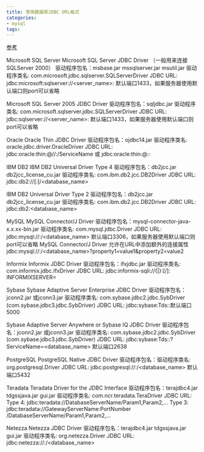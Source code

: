 ```yaml
---
title: 常用数据库JDBC URL格式
categories: 
- mysql
tags:
---
```


[参考](https://blog.csdn.net/ring0hx/article/details/6152528)

Microsoft SQL Server
Microsoft SQL Server JDBC Driver （一般用来连接 SQLServer 2000）
驱动程序包名：msbase.jar mssqlserver.jar msutil.jar
驱动程序类名: com.microsoft.jdbc.sqlserver.SQLServerDriver
JDBC URL: jdbc:microsoft:sqlserver://<server_name>:<port>
默认端口1433，如果服务器使用默认端口则port可以省略

Microsoft SQL Server 2005 JDBC Driver
驱动程序包名：sqljdbc.jar
驱动程序类名: com.microsoft.sqlserver.jdbc.SQLServerDriver
JDBC URL: jdbc:sqlserver://<server_name>:<port>
默认端口1433，如果服务器使用默认端口则port可以省略

Oracle
Oracle Thin JDBC Driver
驱动程序包名：ojdbc14.jar
驱动程序类名: oracle.jdbc.driver.OracleDriver
JDBC URL: 
jdbc:oracle:thin:@//<host>:<port>/ServiceName
或
jdbc:oracle:thin:@<host>:<port>:<SID>

IBM DB2
IBM DB2 Universal Driver Type 4
驱动程序包名：db2jcc.jar db2jcc_license_cu.jar
驱动程序类名: com.ibm.db2.jcc.DB2Driver
JDBC URL: jdbc:db2://<host>[:<port>]/<database_name>

IBM DB2 Universal Driver Type 2
驱动程序包名：db2jcc.jar db2jcc_license_cu.jar
驱动程序类名: com.ibm.db2.jcc.DB2Driver
JDBC URL: jdbc:db2:<database_name>

MySQL
MySQL Connector/J Driver
驱动程序包名：mysql-connector-java-x.x.xx-bin.jar
驱动程序类名: com.mysql.jdbc.Driver
JDBC URL: jdbc:mysql://<host>:<port>/<database_name>
默认端口3306，如果服务器使用默认端口则port可以省略
MySQL Connector/J Driver 允许在URL中添加额外的连接属性jdbc:mysql://<host>:<port>/<database_name>?property1=value1&property2=value2

Informix
Informix JDBC Driver
驱动程序包名：ifxjdbc.jar
驱动程序类名: com.informix.jdbc.IfxDriver
JDBC URL: jdbc:informix-sqli://{<ip-address>|<host-name>}:<port-number>[/<dbname>]: INFORMIXSERVER=<server-name>

Sybase
Sybase Adaptive Server Enterprise JDBC Driver
驱动程序包名：jconn2.jar 或jconn3.jar
驱动程序类名: com.sybase.jdbc2.jdbc.SybDriver (com.sybase.jdbc3.jdbc.SybDriver)
JDBC URL: jdbc:sybase:Tds:<host>:<port>默认端口5000

Sybase Adaptive Server Anywhere or Sybase IQ JDBC Driver
驱动程序包名：jconn2.jar 或jconn3.jar
驱动程序类名: com.sybase.jdbc2.jdbc.SybDriver (com.sybase.jdbc3.jdbc.SybDriver)
JDBC URL: jdbc:sybase:Tds:<host>:<port>?ServiceName=<database_name>
默认端口2638

PostgreSQL
PostgreSQL Native JDBC Driver
驱动程序包名：驱动程序类名: org.postgresql.Driver
JDBC URL: jdbc:postgresql://<host>:<port>/<database_name>
默认端口5432

Teradata
Teradata Driver for the JDBC Interface
驱动程序包名：terajdbc4.jar tdgssjava.jar gui.jar 
驱动程序类名: com.ncr.teradata.TeraDriver
JDBC URL: 
Type 4: jdbc:teradata://DatabaseServerName/Param1,Param2,...
Type 3: jdbc:teradata://GatewayServerName:PortNumber
/DatabaseServerName/Param1,Param2,...

Netezza
Netezza JDBC Driver
驱动程序包名：terajdbc4.jar tdgssjava.jar gui.jar 
驱动程序类名: org.netezza.Driver
JDBC URL: jdbc:netezza://<host>:<port>/<database_name>


